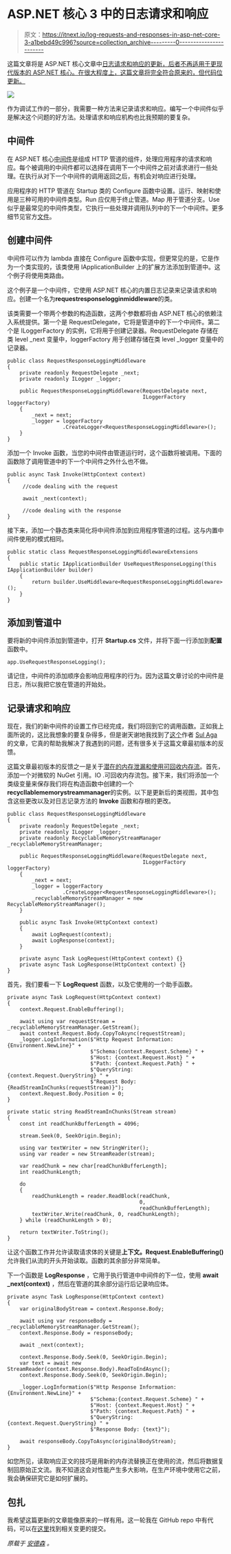 # ASP.NET 核心 3 中的日志请求和响应

> 原文：<https://itnext.io/log-requests-and-responses-in-asp-net-core-3-a1bebd49c996?source=collection_archive---------0----------------------->

这篇文章将是 ASP.NET 核心文章中[日志请求和响应的更新，后者不再适用于更现代版本的 ASP.NET 核心。在很大程度上，这篇文章将完全符合原来的，但代码位更新。](https://elanderson.net/2017/02/log-requests-and-responses-in-asp-net-core/)

![](img/ab72ccf3c26a336eefbf6954c4614ef1.png)

作为调试工作的一部分，我需要一种方法来记录请求和响应。编写一个中间件似乎是解决这个问题的好方法。处理请求和响应机构也比我预期的要复杂。

## 中间件

在 ASP.NET 核心[中间件](https://docs.microsoft.com/en-us/aspnet/core/fundamentals/middleware)是组成 HTTP 管道的组件，处理应用程序的请求和响应。每个被调用的中间件都可以选择在调用下一个中间件之前对请求进行一些处理。在执行从对下一个中间件的调用返回之后，有机会对响应进行处理。

应用程序的 HTTP 管道在 Startup 类的 Configure 函数中设置。运行、映射和使用是三种可用的中间件类型。Run 应仅用于终止管道。Map 用于管道分支。Use 似乎是最常见的中间件类型，它执行一些处理并调用队列中的下一个中间件。更多细节见官方[文件](https://docs.microsoft.com/en-us/aspnet/core/fundamentals/middleware)。

## 创建中间件

中间件可以作为 lambda 直接在 Configure 函数中实现，但更常见的是，它是作为一个类实现的，该类使用 IApplicationBuilder 上的扩展方法添加到管道中。这个例子将使用类路由。

这个例子是一个中间件，它使用 ASP.NET 核心的内置日志记录来记录请求和响应。创建一个名为**requestresponselogginmiddleware**的类。

该类需要一个带两个参数的构造函数，这两个参数都将由 ASP.NET 核心的依赖注入系统提供。第一个是 RequestDelegate，它将是管道中的下一个中间件。第二个是 ILoggerFactory 的实例，它将用于创建记录器。RequestDelegate 存储在类 level _next 变量中，loggerFactory 用于创建存储在类 level _logger 变量中的记录器。

```
public class RequestResponseLoggingMiddleware
{
    private readonly RequestDelegate _next;
    private readonly ILogger _logger;

    public RequestResponseLoggingMiddleware(RequestDelegate next,
                                            ILoggerFactory loggerFactory)
    {
        _next = next;
        _logger = loggerFactory
                  .CreateLogger<RequestResponseLoggingMiddleware>();
    }
}
```

添加一个 Invoke 函数，当您的中间件由管道运行时，这个函数将被调用。下面的函数除了调用管道中的下一个中间件之外什么也不做。

```
public async Task Invoke(HttpContext context)
{
     //code dealing with the request

     await _next(context);

     //code dealing with the response
}
```

接下来，添加一个静态类来简化将中间件添加到应用程序管道的过程。这与内置中间件使用的模式相同。

```
public static class RequestResponseLoggingMiddlewareExtensions
{
    public static IApplicationBuilder UseRequestResponseLogging(this IApplicationBuilder builder)
    {
        return builder.UseMiddleware<RequestResponseLoggingMiddleware>();
    }
}
```

## 添加到管道中

要将新的中间件添加到管道中，打开 **Startup.cs** 文件，并将下面一行添加到**配置**函数中。

```
app.UseRequestResponseLogging();
```

请记住，中间件的添加顺序会影响应用程序的行为。因为这篇文章讨论的中间件是日志，所以我把它放在管道的开始处。

## 记录请求和响应

现在，我们的新中间件的设置工作已经完成，我们将回到它的调用函数。正如我上面所说的，这比我想象的要复杂得多，但是谢天谢地我找到了[这个](http://www.sulhome.com/blog/10/log-asp-net-core-request-and-response-using-middleware)作者 [Sul Aga](https://twitter.com/sulhome) 的文章，它真的帮助我解决了我遇到的问题，还有很多关于这篇文章最初版本的反馈。

这篇文章最初版本的反馈之一是关于[潜在的内存泄漏和使用可回收内存流](https://stackoverflow.com/a/52328142/1291838)。首先，添加一个对微软的 NuGet 引用。IO .可回收内存流包。接下来，我们将添加一个类级变量来保存我们将在构造函数中创建的一个**recycllablememorystreammanager**的实例。以下是更新后的类视图，其中包含这些更改以及对日志记录方法的 **Invoke** 函数和存根的更改。

```
public class RequestResponseLoggingMiddleware
{
    private readonly RequestDelegate _next;
    private readonly ILogger _logger;
    private readonly RecyclableMemoryStreamManager _recyclableMemoryStreamManager;

    public RequestResponseLoggingMiddleware(RequestDelegate next,
                                            ILoggerFactory loggerFactory)
    {
        _next = next;
        _logger = loggerFactory
                  .CreateLogger<RequestResponseLoggingMiddleware>();
        _recyclableMemoryStreamManager = new RecyclableMemoryStreamManager();
    }

    public async Task Invoke(HttpContext context)
    {
        await LogRequest(context);
        await LogResponse(context);
    }

    private async Task LogRequest(HttpContext context) {}
    private async Task LogResponse(HttpContext context) {}
}
```

首先，我们要看一下 **LogRequest** 函数，以及它使用的一个助手函数。

```
private async Task LogRequest(HttpContext context)
{
    context.Request.EnableBuffering();

    await using var requestStream = _recyclableMemoryStreamManager.GetStream();
    await context.Request.Body.CopyToAsync(requestStream);
    _logger.LogInformation($"Http Request Information:{Environment.NewLine}" +
                           $"Schema:{context.Request.Scheme} " +
                           $"Host: {context.Request.Host} " +
                           $"Path: {context.Request.Path} " +
                           $"QueryString: {context.Request.QueryString} " +
                           $"Request Body: {ReadStreamInChunks(requestStream)}");
    context.Request.Body.Position = 0;
}

private static string ReadStreamInChunks(Stream stream)
{
    const int readChunkBufferLength = 4096;

    stream.Seek(0, SeekOrigin.Begin);

    using var textWriter = new StringWriter();
    using var reader = new StreamReader(stream);

    var readChunk = new char[readChunkBufferLength];
    int readChunkLength;

    do
    {
        readChunkLength = reader.ReadBlock(readChunk, 
                                           0, 
                                           readChunkBufferLength);
        textWriter.Write(readChunk, 0, readChunkLength);
    } while (readChunkLength > 0);

    return textWriter.ToString();
}
```

让这个函数工作并允许读取请求体的关键是**上下文。Request.EnableBuffering()** 允许我们从流的开头开始读取。函数的其余部分非常简单。

下一个函数是 **LogResponse** ，它用于执行管道中中间件的下一位，使用 **await _next(context)** ，然后在管道的其余部分运行后记录响应体。

```
private async Task LogResponse(HttpContext context)
{
    var originalBodyStream = context.Response.Body;

    await using var responseBody = _recyclableMemoryStreamManager.GetStream();
    context.Response.Body = responseBody;

    await _next(context);

    context.Response.Body.Seek(0, SeekOrigin.Begin);
    var text = await new StreamReader(context.Response.Body).ReadToEndAsync();
    context.Response.Body.Seek(0, SeekOrigin.Begin);

    _logger.LogInformation($"Http Response Information:{Environment.NewLine}" +
                           $"Schema:{context.Request.Scheme} " +
                           $"Host: {context.Request.Host} " +
                           $"Path: {context.Request.Path} " +
                           $"QueryString: {context.Request.QueryString} " +
                           $"Response Body: {text}");

    await responseBody.CopyToAsync(originalBodyStream);
}
```

如您所见，读取响应正文的技巧是用新的内存流替换正在使用的流，然后将数据复制回原始正文流。我不知道这会对性能产生多大影响，在生产环境中使用它之前，我会确保研究它是如何扩展的。

## 包扎

我希望这篇更新的文章能像原来的一样有用。这一轮我在 GitHub repo 中有代码，可以在[这里](https://github.com/elanderson/ASP.NET-Core-Basics-Refresh/commit/c1b24de0d44dfc45d379b91d721842656c4ba3d8)找到相关变更的提交。

*原载于* [*安德森*](https://elanderson.net/2019/12/log-requests-and-responses-in-asp-net-core-3/) *。*